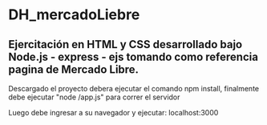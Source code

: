 # DH_mercadoLiebre
## Ejercitación en HTML y CSS desarrollado bajo Node.js - express - ejs tomando como referencia pagina de Mercado Libre.
 
Descargado el proyecto debera ejecutar el comando npm install, finalmente debe ejecutar "node /app.js" para correr el servidor

Luego debe ingresar a su navegador y ejecutar: localhost:3000
